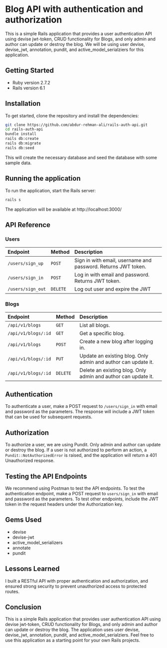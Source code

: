 
# Blog API with authentication and authorization

This is a simple Rails application that provides a user authentication API using devise jwt-token, CRUD functionality for Blogs, and only admin and author can update or destroy the blog. We will be using user devise, devise_jwt, annotation, pundit, and active_model_serialziers for this application.


## Getting Started

* Ruby version 2.7.2
* Rails version 6.1
## Installation

To get started, clone the repository and install the dependencies:

```bash
git clone https://github.com/abdur-rehman-ali/rails-auth-api.git
cd rails-auth-api
bundle install
rails db:create
rails db:migrate
rails db:seed

```
This will create the necessary database and seed the database with some sample data.


    
## Running the application
To run the application, start the Rails server:

``` bash 
rails s
```
The application will be available at http://localhost:3000/
## API Reference

### Users 

| Endpoint | Method     | Description                |
| :-------- | :------- | :------------------------- |
| `/users/sign_up` | `POST` | Sign in with email, username and password. Returns JWT token. |
| `/users/sign_in` | `POST` | Log in with email and password. Returns JWT token. |
| `/users/sign_out` | `DELETE` | Log out user and expire the JWT |

### Blogs

| Endpoint | Method     | Description                |
| :-------- | :------- | :------------------------- |
| `/api/v1/blogs` | `GET` | List all blogs. |
| `/api/v1/blogs/:id` | `GET` | Get a specific blog. |
| `/api/v1/blogs` | `POST` | Create a new blog after logging in. |
| `/api/v1/blogs/:id` | `PUT` | Update an existing blog. Only admin and author can update it. |
| `/api/v1/blogs/:id` | `DELETE` | Delete an existing blog. Only admin and author can update it. |



## Authentication

To authenticate a user, make a POST request to `/users/sign_in` with email and password as the parameters. The response will include a JWT token that can be used for subsequent requests.
## Authorization

To authorize a user, we are using Pundit. Only admin and author can update or destroy the blog. If a user is not authorized to perform an action, a `Pundit::NotAuthorizedError` is raised, and the application will return a 401 Unauthorized response.


## Testing the API Endpoints

We recommend using Postman to test the API endpoints. To test the authentication endpoint, make a POST request to `users/sign_in` with email and password as the parameters. To test other endpoints, include the JWT token in the request headers under the Authorization key.


## Gems Used

- devise
- devise-jwt
- active_model_serializers
- annotate
- pundit


## Lessons Learned

I built a RESTful API with proper authentication and authorization, and ensured strong security to prevent unauthorized access to protected routes.


## Conclusion
This is a simple Rails application that provides user authentication API using devise jwt-token, CRUD functionality for Blogs, and only admin and author can update or destroy the blog. The application uses user devise, devise_jwt, annotation, pundit, and active_model_serialziers. Feel free to use this application as a starting point for your own Rails projects.